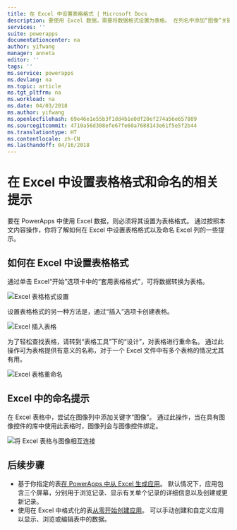 ```yaml
---
title: 在 Excel 中设置表格格式 | Microsoft Docs
description: 要使用 Excel 数据，需要将数据格式设置为表格。 在列名中添加“图像”关键字
services: ''
suite: powerapps
documentationcenter: na
author: yifwang
manager: anneta
editor: ''
tags: ''
ms.service: powerapps
ms.devlang: na
ms.topic: article
ms.tgt_pltfrm: na
ms.workload: na
ms.date: 04/03/2018
ms.author: yifwang
ms.openlocfilehash: 69e46e1e55b3f1dd4b1e0df20ef274a56e657809
ms.sourcegitcommit: 4710a56d308efe67fe60a7688143e61f5e5f2b44
ms.translationtype: HT
ms.contentlocale: zh-CN
ms.lasthandoff: 04/16/2018
---
```

# <a name="format-a-table-in-excel-and-naming-tips"></a>在 Excel 中设置表格格式和命名的相关提示
要在 PowerApps 中使用 Excel 数据，则必须将其设置为表格格式。 通过按照本文内容操作，你将了解如何在 Excel 中设置表格格式以及命名 Excel 列的一些提示。

## <a name="how-to-format-a-table-in-excel"></a>如何在 Excel 中设置表格格式
通过单击 Excel“开始”选项卡中的“套用表格格式”，可将数据转换为表格。

![Excel 表格格式设置](./media/how-to-excel-tips/format-table.png)

设置表格格式的另一种方法是，通过“插入”选项卡创建表格。

![Excel 插入表格](./media/how-to-excel-tips/insert-table.png)

为了轻松查找表格，请转到“表格工具”下的“设计”，对表格进行重命名。 通过此操作可为表格提供有意义的名称，对于一个 Excel 文件中有多个表格的情况尤其有用。

![Excel 表格重命名](./media/how-to-excel-tips/rename-table.png)

## <a name="naming-tips-in-excel"></a>Excel 中的命名提示
在 Excel 表格中，尝试在图像列中添加关键字“图像”。 通过此操作，当在具有图像控件的库中使用此表格时，图像列会与图像控件绑定。

![将 Excel 表格与图像相互连接](./media/how-to-excel-tips/connect-gallery.png)

## <a name="next-steps"></a>后续步骤
* 基于你指定的表[在 PowerApps 中从 Excel 生成应用](get-started-create-from-data.md)。 默认情况下，应用包含三个屏幕，分别用于浏览记录、显示有关单个记录的详细信息以及创建或更新记录。
* 使用在 Excel 中格式化的表[从零开始创建应用](get-started-create-from-blank.md)。 可以手动创建和自定义应用以显示、浏览或编辑表中的数据。
